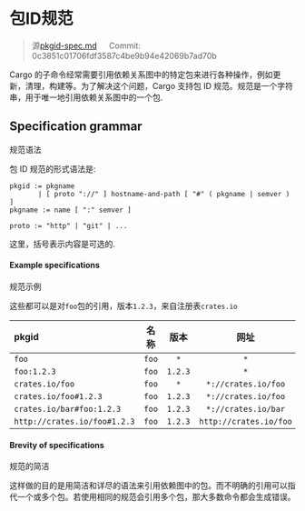 # 包ID规范

> 源[pkgid-spec.md](https://github.com/rust-lang/cargo/commits/master/src/doc/src/reference/pkgid-spec.md) &emsp; Commit: 0c3851c01706fdf3587c4be9b94e42069b7ad70b

Cargo 的子命令经常需要引用依赖关系图中的特定包来进行各种操作，例如更新，清理，构建等。为了解决这个问题，Cargo 支持包 ID 规范。规范是一个字符串，用于唯一地引用依赖关系图中的一个包.

## Specification grammar

规范语法

包 ID 规范的形式语法是:

```notrust
pkgid := pkgname
       | [ proto "://" ] hostname-and-path [ "#" ( pkgname | semver ) ]
pkgname := name [ ":" semver ]

proto := "http" | "git" | ...
```

这里，括号表示内容是可选的.

#### Example specifications

规范示例

这些都可以是对`foo`包的引用，版本`1.2.3`，来自注册表`crates.io`

| pkgid                        | 名称  |   版本    |          网址          |
| :--------------------------- | :---: | :-----: | :--------------------: |
| `foo`                        | `foo` |   `*`   |          `*`           |
| `foo:1.2.3`                  | `foo` | `1.2.3` |          `*`           |
| `crates.io/foo`              | `foo` |   `*`   |  `*://crates.io/foo`   |
| `crates.io/foo#1.2.3`        | `foo` | `1.2.3` |  `*://crates.io/foo`   |
| `crates.io/bar#foo:1.2.3`    | `foo` | `1.2.3` |  `*://crates.io/bar`   |
| `http://crates.io/foo#1.2.3` | `foo` | `1.2.3` | `http://crates.io/foo` |

#### Brevity of specifications

规范的简洁

这样做的目的是用简洁和详尽的语法来引用依赖图中的包。而不明确的引用可以指代一个或多个包。若使用相同的规范会引用多个包，那大多数命令都会生成错误。
